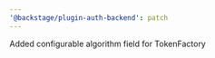 ```yaml
---
'@backstage/plugin-auth-backend': patch
---
```


Added configurable algorithm field for TokenFactory
